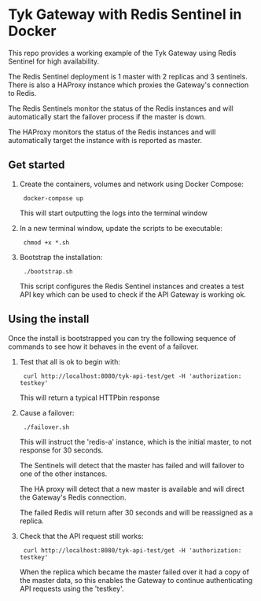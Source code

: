 # Tyk Gateway with Redis Sentinel in Docker

This repo provides a working example of the Tyk Gateway using Redis Sentinel for high availability.

The Redis Sentinel deployment is 1 master with 2 replicas and 3 sentinels. There is also a HAProxy instance which proxies the Gateway's connection to Redis.

The Redis Sentinels monitor the status of the Redis instances and will automatically start the failover process if the master is down.

The HAProxy monitors the status of the Redis instances and will automatically target the instance with is reported as master.

## Get started

1. Create the containers, volumes and network using Docker Compose:

        docker-compose up
   
   This will start outputting the logs into the terminal window

2. In a new terminal window, update the scripts to be executable:

        chmod +x *.sh
        
3. Bootstrap the installation:

        ./bootstrap.sh
   
   This script configures the Redis Sentinel instances and creates a test API key which can be used to check if the API Gateway is working ok.

## Using the install

Once the install is bootstrapped you can try the following sequence of commands to see how it behaves in the event of a failover.

1. Test that all is ok to begin with:

        curl http://localhost:8080/tyk-api-test/get -H 'authorization: testkey'

    This will return a typical HTTPbin response

2. Cause a failover:

        ./failover.sh

    This will instruct the 'redis-a' instance, which is the initial master, to not response for 30 seconds.

    The Sentinels will detect that the master has failed and will failover to one of the other instances.

    The HA proxy will detect that a new master is available and will direct the Gateway's Redis connection.

    The failed Redis will return after 30 seconds and will be reassigned as a replica.

3. Check that the API request still works:

        curl http://localhost:8080/tyk-api-test/get -H 'authorization: testkey'

    When the replica which became the master failed over it had a copy of the master data, so this enables the Gateway to continue authenticating API requests using the 'testkey'.
